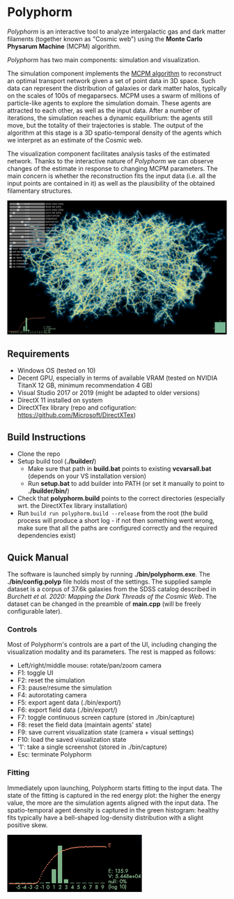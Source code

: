 # Polyphorm
*Polyphorm* is an interactive tool to analyze intergalactic gas and dark matter filaments (together known as "Cosmic web") using the **Monte Carlo Physarum Machine** (MCPM) algorithm.

*Polyphorm* has two main components: simulation and visualization.

The simulation component implements the [MCPM algorithm](https://cgg.mff.cuni.cz/~oskar/research.html#BurchettElek2020) to reconstruct an optimal transport network given a set of point data in 3D space. Such data can represent the distribution of galaxies or dark matter halos, typically on the scales of 100s of megaparsecs. MCPM uses a swarm of millions of particle-like agents to explore the simulation domain. These agents are attracted to each other, as well as the input data. After a number of iterations, the simulation reaches a dynamic equilibrium: the agents still move, but the totality of their trajectories is stable. The output of the algorithm at this stage is a 3D spatio-temporal density of the agents which we interpret as an estimate of the Cosmic web.

The visualization component facilitates analysis tasks of the estimated network. Thanks to the interactive nature of *Polyphorm* we can observe changes of the estimate in response to changing MCPM parameters. The main concern is whether the reconstruction fits the input data (i.e. all the input points are contained in it) as well as the plausibility of the obtained filamentary structures.

![title.png](docs/title.png)

## Requirements
- Windows OS (tested on 10)
- Decent GPU, especially in terms of available VRAM (tested on NVIDIA TitanX 12 GB, minimum recommendation 4 GB)
- Visual Studio 2017 or 2019 (might be adapted to older versions)
- DirectX 11 installed on system
- DirectXTex library (repo and cofiguration: https://github.com/Microsoft/DirectXTex)

## Build Instructions
- Clone the repo
- Setup build tool (**./builder/**)
  - Make sure that path in **build.bat** points to existing **vcvarsall.bat** (depends on your VS installation version)
  - Run **setup.bat** to add builder into PATH (or set it manually to point to **./builder/bin/**)
- Check that **polyphorm.build** points to the correct directories (especially wrt. the DirectXTex library installation)
- Run `build run polyphorm.build --release` from the root (the build process will produce a short log - if not then something went wrong, make sure that all the paths are configured correctly and the required dependencies exist)

## Quick Manual
The software is launched simply by running **./bin/polyphorm.exe**. The **./bin/config.polyp** file holds most of the settings. The supplied sample dataset is a corpus of 37.6k galaxies from the SDSS catalog described in *Burchett et al. 2020: Mapping the Dark Threads of the Cosmic Web*. The dataset can be changed in the preamble of **main.cpp** (will be freely configurable later).

### Controls
Most of Polyphorm's controls are a part of the UI, including changing the visualization modality and its parameters. The rest is mapped as follows:
- Left/right/middle mouse: rotate/pan/zoom camera
- F1: toggle UI
- F2: reset the simulation
- F3: pause/resume the simulation
- F4: autorotating camera
- F5: export agent data (./bin/export/)
- F6: export field data (./bin/export/)
- F7: toggle continuous screen capture (stored in ./bin/capture)
- F8: reset the field data (maintain agents' state)
- F9: save current visualization state (camera + visual settings)
- F10: load the saved visualization state
- '1': take a single screenshot (stored in ./bin/capture)
- Esc: terminate Polyphorm

### Fitting
Immediately upon launching, Polyphorm starts fitting to the input data. The state of the fitting is captured in the red energy plot: the higher the energy value, the more are the simulation agents aligned with the input data. The spatio-temporal agent density is captured in the green histogram: healthy fits typically have a bell-shaped log-density distribution with a slight positive skew.

![energy.png](docs/energy.png)





